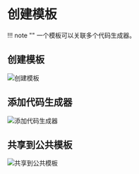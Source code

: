 # 创建模板

!!! note ""
    一个模板可以关联多个代码生成器。

## 创建模板
![创建模板](https://blob.oauthapp.com/4/app/2/ms/1.png)

## 添加代码生成器
![添加代码生成器](https://blob.oauthapp.com/4/app/2/ms/2.png)

## 共享到公共模板
![共享到公共模板](https://blob.oauthapp.com/4/app/2/ms/3.png)